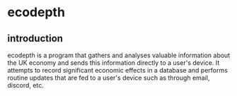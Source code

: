 # ecodepth

## introduction

ecodepth is a program that gathers and analyses valuable information about the UK economy and sends this information directly to a user's device. It attempts to record significant economic effects in a database and performs routine updates that are fed to a user's device such as through email, discord, etc.
